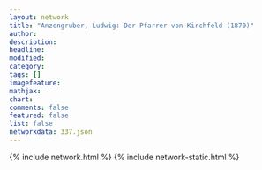 ```yaml
---
layout: network
title: "Anzengruber, Ludwig: Der Pfarrer von Kirchfeld (1870)"
author:
description:
headline:
modified:
category:
tags: []
imagefeature: 
mathjax: 
chart: 
comments: false
featured: false
list: false
networkdata: 337.json
---
```

{% include network.html %}
{% include network-static.html %}
